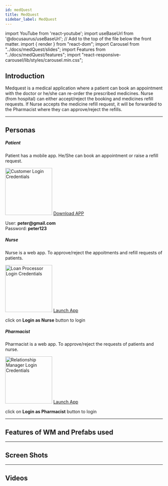 ```yaml
---
id: medQuest
title: MedQuest
sidebar_label: MedQuest
---
```


import YouTube from 'react-youtube';
import useBaseUrl from '@docusaurus/useBaseUrl'; // Add to the top of the file below the front matter.
import { render } from "react-dom";
import Carousel from "../docs/medQuest/slides";
import Features from "../docs/medQuest/features";
import "react-responsive-carousel/lib/styles/carousel.min.css";


## Introduction

Medquest is a medical application where a patient can book an appointment with the doctor or he/she can re-order the prescribed medicines. Nurse (from hospital) can either accept/reject the booking and medicines refill requests. If Nurse accepts the medicine refill request, it will be forwarded to the Pharmacist where they can approve/reject the refills.


---

## Personas

<section>
  <div className="container">
    <div className="row">
      <div className="col card text--center margin--sm padding--none">
        <div className="">
          <h5 className="card__header margin-bottom--none padding-horiz--none">
            Patient
          </h5>
          <div className="card__body">
            <p>Patient has a mobile app. He/She can book an appointment or raise a refill request.</p>
            <img alt="Customer Login Credentials" src={useBaseUrl('img/medQuest/patient.png')} height="150px"/>
            <a href={useBaseUrl('img/medQuest/medQuest.apk')} download className="button button--primary button--outline margin-bottom--sm">Download APP</a>
            <p>User: <b>peter@gmail.com</b> <br/> Password: <b>peter123</b></p>
          </div>
        </div>
      </div>
      <div className="col card text--center margin--sm padding--none">
        <div className="">
          <h5 className="card__header margin-bottom--none padding-horiz--none">
            Nurse
          </h5>
          <div className="card__body">
            <p>Nurse is a web app. To approve/reject the appoitments and refill requests of patients.</p>
            <img alt="Loan Processor Login Credentials" src={useBaseUrl('img/medQuest/nurse.png')} height="150px"/>
            <a href="http://3.12.123.37:8001/Medical/#/Main" target="_blank" className="button button--primary button--outline margin-bottom--sm">Launch App</a>
            <p>click on <b>Login as Nurse</b> button to login</p>
          </div>
        </div>
      </div>
      <div className="col card text--center margin--sm padding--none">
        <div className="">
          <h5 className="card__header margin-bottom--none padding-horiz--none">
            Pharmacist
          </h5>
          <div className="card__body">
          <p>Pharmacist is a web app. To approve/reject the requests of patients and nurse.</p>
          <img alt="Relationship Manager Login Credentials" src={useBaseUrl('img/medQuest/pharmacist.png')} height="150px"/>
            <a href="http://3.12.123.37:8001/Medical/#/Main" target="_blank" className="button button--primary button--outline margin-bottom--sm">Launch App</a>
            <p>click on <b>Login as Pharmacist</b> button to login</p>
          </div>
        </div>
      </div>
    </div>
  </div>
</section>

---


## Features of WM and Prefabs used

<Features />

---


## Screen Shots

<Carousel />


---


## Videos

<YouTube videoId="Fhie1OW8SOY" />



<!-- ## User Flow of App

![alt text](/img/medQuest/workflow.svg 'User Flow of MedQuest App') 


--- -->